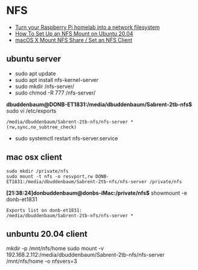 # NFS
- [Turn your Raspberry Pi homelab into a network filesystem](https://opensource.com/article/20/5/nfs-raspberry-pi)
- [How To Set Up an NFS Mount on Ubuntu 20.04](https://www.digitalocean.com/community/tutorials/how-to-set-up-an-nfs-mount-on-ubuntu-20-04)
- [macOS X Mount NFS Share / Set an NFS Client](https://www.cyberciti.biz/faq/apple-mac-osx-nfs-mount-command-tutorial/)
## ubuntu server

- sudo apt update
- sudo apt install nfs-kernel-server
- sudo mkdir /nfs-server/
- sudo chmod -R 777 /nfs-server/

**dbuddenbaum@DONB-ET1831:/media/dbuddenbaum/Sabrent-2tb-nfs$** sudo vi  /etc/exports
```
/media/dbuddenbaum/Sabrent-2tb-nfs/nfs-server *(rw,sync,no_subtree_check)

```
-  sudo systemctl restart nfs-server.service

## mac osx client

```
sudo mkdir /private/nfs
sudo mount -t nfs -o resvport,rw DONB-ET1831:/media/dbuddenbaum/Sabrent-2tb-nfs/nfs-server /private/nfs

```

**[21:38:24]donbuddenbaum@donbs-iMac:/private/nfs$** showmount -e donb-et1831
```
Exports list on donb-et1831:
/media/dbuddenbaum/Sabrent-2tb-nfs/nfs-server *
```


## unbuntu 20.04 client

mkdir -p /mnt/nfs/home
sudo mount -v 192.168.2.112:/media/dbuddenbaum/Sabrent-2tb-nfs/nfs-server /mnt/nfs/home -o nfsvers=3